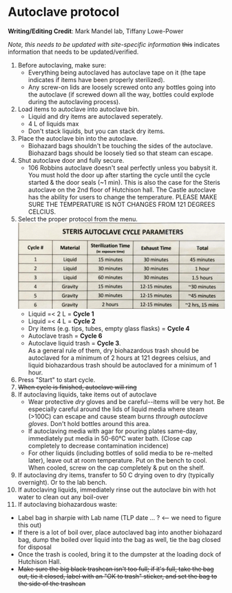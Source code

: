 # Autoclave protocol

**Writing/Editing Credit**: Mark Mandel lab, Tiffany Lowe-Power

*Note, this needs to be updated with site-specific information* ~~this~~ indicates information that needs to be updated/verified. 

1. Before autoclaving, make sure:
   * Everything being autoclaved has autoclave tape on it (the tape indicates if items have been properly sterilized).
   * Any screw-on lids are loosely screwed onto any bottles going into the autoclave (if screwed down all the way, bottles could explode during the autoclaving process).
2. Load items to autoclave into autoclave bin.
   * Liquid and dry items are autoclaved seperately.
   * 4 L of liquids max
   * Don't stack liquids, but you can stack dry items.
3. Place the autoclave bin into the autoclave.
   * Biohazard bags shouldn't be touching the sides of the autoclave. Biohazard bags should be loosely tied so that steam can escape. 
4. Shut autoclave door and fully secure.
   * 106 Robbins autoclave doesn't seal perfectly unless you babysit it. You must hold the door up after starting the cycle until the cycle started & the door seals (~1 min). This is also the case for the Steris autoclave on the 2nd floor of Hutchison hall. The Castle autoclave has the ability for users to change the temperature. PLEASE MAKE SURE THE TEMPERATURE IS NOT CHANGES FROM 121 DEGREES CELCIUS.
5. Select the proper protocol from the menu.
   <img src="images/autoclave_106_robbins.jpeg" height="200">
   * Liquid =< 2 L = **Cycle 1**
   * Liquid =< 4 L = **Cycle 2**
   * Dry items (e.g. tips, tubes, empty glass flasks) = **Cycle 4**
   * Autoclave trash = **Cycle 6**
   * Autoclave liquid trash = **Cycle 3**.
     <br> As a general rule of them, dry biohazardous trash should be autoclaved for a minimum of 2 hours at 121 degrees celsius, and liquid biohazardous trash should be autoclaved for a minimum of 1 hour. 
6. Press "Start" to start cycle.
7. ~~When cycle is finished, autoclave will ring~~
8. If autoclaving liquids, take items out of autoclave
   * Wear protective *dry* gloves and be careful--items will be very hot. 
   Be especially careful around the lids of liquid media where steam (>100C) can escape and cause steam burns *through autoclave gloves*.  Don't hold bottles around this area.
   * If autoclaving media with agar for pouring plates same-day, immediately put media in 50-60°C water bath. (Close cap completely to decrease contamination incidence)
   * For other liquids (including bottles of solid media to be re-melted later), leave out at room temperature. Put on the bench to cool.  When cooled, screw on the cap completely & put on the shelf. 
9. If autoclaving dry items, transfer to 50 C drying oven to dry (typically overnight). Or to the lab bench. 
10. If autoclaving liquids, immediately rinse out the autoclave bin with hot water to clean out any boil-over
11. If autoclaving biohazardous waste:
   * Label bag in sharpie with Lab name (TLP date ... ? <-- we need to figure this out)
   * If there is a lot of boil over, place autoclaved bag into another biohazard bag, dump the boiled over liquid into the bag as well, tie the bag closed for disposal
   * Once the trash is cooled, bring it to the dumpster at the loading dock of Hutchison Hall. 
   * ~~Make sure the big black trashcan isn't too full; if it's full, take the bag out, tie it closed, label with an "OK to trash" sticker, and set the bag to the side of the trashcan~~
